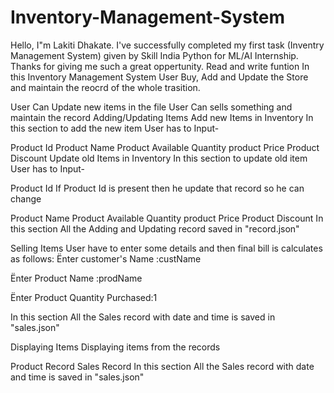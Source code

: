 # Inventory-Management-System
Hello, I"m Lakiti Dhakate. I've successfully completed my first task (Inventry Management System) given by Skill India Python for ML/AI Internship. Thanks for giving me such a great oppertunity.
Read and write funtion
In this Inventory Management System User Buy, Add and Update the Store and maintain the reocrd of the whole trasition.

User Can Update new items in the file
User Can sells something and maintain the record
Adding/Updating Items
Add new Items in Inventory
In this section to add the new item User has to Input-

Product Id
Product Name
Product Available Quantity
product Price
Product Discount
Update old Items in Inventory
In this section to update old item User has to Input-

Product Id
If Product Id is present then he update that record so he can change

Product Name
Product Available Quantity
product Price
Product Discount
In this section All the Adding and Updating record saved in "record.json"

Selling Items
User have to enter some details and then final bill is calculates as follows: Ënter customer's Name :custName

Ënter Product Name :prodName

Ënter Product Quantity Purchased:1

In this section All the Sales record with date and time is saved in "sales.json"

Displaying Items
Displaying items from the records

Product Record
Sales Record
In this section All the Sales record with date and time is saved in "sales.json"
